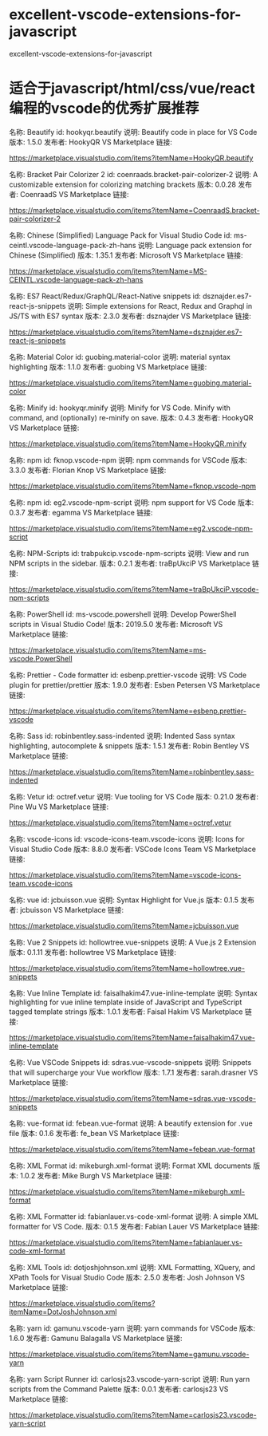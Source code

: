 # excellent-vscode-extensions-for-javascript
excellent-vscode-extensions-for-javascript

# 适合于javascript/html/css/vue/react编程的vscode的优秀扩展推荐

名称: Beautify
id: hookyqr.beautify
说明: Beautify code in place for VS Code
版本: 1.5.0
发布者: HookyQR
VS Marketplace 链接: 

https://marketplace.visualstudio.com/items?itemName=HookyQR.beautify


名称: Bracket Pair Colorizer 2
id: coenraads.bracket-pair-colorizer-2
说明: A customizable extension for colorizing matching brackets
版本: 0.0.28
发布者: CoenraadS
VS Marketplace 链接: 

https://marketplace.visualstudio.com/items?itemName=CoenraadS.bracket-pair-colorizer-2



名称: Chinese (Simplified) Language Pack for Visual Studio Code
id: ms-ceintl.vscode-language-pack-zh-hans
说明: Language pack extension for Chinese (Simplified)
版本: 1.35.1
发布者: Microsoft
VS Marketplace 链接: 

https://marketplace.visualstudio.com/items?itemName=MS-CEINTL.vscode-language-pack-zh-hans


名称: ES7 React/Redux/GraphQL/React-Native snippets
id: dsznajder.es7-react-js-snippets
说明: Simple extensions for React, Redux and Graphql in JS/TS with ES7 syntax
版本: 2.3.0
发布者: dsznajder
VS Marketplace 链接: 

https://marketplace.visualstudio.com/items?itemName=dsznajder.es7-react-js-snippets


名称: Material Color
id: guobing.material-color
说明: material syntax highlighting
版本: 1.1.0
发布者: guobing
VS Marketplace 链接: 

https://marketplace.visualstudio.com/items?itemName=guobing.material-color



名称: Minify
id: hookyqr.minify
说明: Minify for VS Code.
Minify with command, and (optionally) re-minify on save.
版本: 0.4.3
发布者: HookyQR
VS Marketplace 链接: 

https://marketplace.visualstudio.com/items?itemName=HookyQR.minify

名称: npm
id: fknop.vscode-npm
说明: npm commands for VSCode
版本: 3.3.0
发布者: Florian Knop
VS Marketplace 链接:

 https://marketplace.visualstudio.com/items?itemName=fknop.vscode-npm



名称: npm
id: eg2.vscode-npm-script
说明: npm support for VS Code
版本: 0.3.7
发布者: egamma
VS Marketplace 链接: 

https://marketplace.visualstudio.com/items?itemName=eg2.vscode-npm-script

名称: NPM-Scripts
id: trabpukcip.vscode-npm-scripts
说明: View and run NPM scripts in the sidebar.
版本: 0.2.1
发布者: traBpUkciP
VS Marketplace 链接: 

https://marketplace.visualstudio.com/items?itemName=traBpUkciP.vscode-npm-scripts





名称: PowerShell
id: ms-vscode.powershell
说明: Develop PowerShell scripts in Visual Studio Code!
版本: 2019.5.0
发布者: Microsoft
VS Marketplace 链接:

 https://marketplace.visualstudio.com/items?itemName=ms-vscode.PowerShell


名称: Prettier - Code formatter
id: esbenp.prettier-vscode
说明: VS Code plugin for prettier/prettier
版本: 1.9.0
发布者: Esben Petersen
VS Marketplace 链接: 

https://marketplace.visualstudio.com/items?itemName=esbenp.prettier-vscode



名称: Sass
id: robinbentley.sass-indented
说明: Indented Sass syntax highlighting, autocomplete & snippets
版本: 1.5.1
发布者: Robin Bentley
VS Marketplace 链接: 

https://marketplace.visualstudio.com/items?itemName=robinbentley.sass-indented

名称: Vetur
id: octref.vetur
说明: Vue tooling for VS Code
版本: 0.21.0
发布者: Pine Wu
VS Marketplace 链接: 

https://marketplace.visualstudio.com/items?itemName=octref.vetur


名称: vscode-icons
id: vscode-icons-team.vscode-icons
说明: Icons for Visual Studio Code
版本: 8.8.0
发布者: VSCode Icons Team
VS Marketplace 链接: 

https://marketplace.visualstudio.com/items?itemName=vscode-icons-team.vscode-icons



名称: vue
id: jcbuisson.vue
说明: Syntax Highlight for Vue.js
版本: 0.1.5
发布者: jcbuisson
VS Marketplace 链接:

 https://marketplace.visualstudio.com/items?itemName=jcbuisson.vue

名称: Vue 2 Snippets
id: hollowtree.vue-snippets
说明: A Vue.js 2 Extension
版本: 0.1.11
发布者: hollowtree
VS Marketplace 链接:

 https://marketplace.visualstudio.com/items?itemName=hollowtree.vue-snippets

名称: Vue Inline Template
id: faisalhakim47.vue-inline-template
说明: Syntax highlighting for vue inline template inside of JavaScript and TypeScript tagged template strings
版本: 1.0.1
发布者: Faisal Hakim
VS Marketplace 链接: 

https://marketplace.visualstudio.com/items?itemName=faisalhakim47.vue-inline-template

名称: Vue VSCode Snippets
id: sdras.vue-vscode-snippets
说明: Snippets that will supercharge your Vue workflow
版本: 1.7.1
发布者: sarah.drasner
VS Marketplace 链接: 

https://marketplace.visualstudio.com/items?itemName=sdras.vue-vscode-snippets

名称: vue-format
id: febean.vue-format
说明: A beautify extension for .vue file
版本: 0.1.6
发布者: fe_bean
VS Marketplace 链接: 

https://marketplace.visualstudio.com/items?itemName=febean.vue-format

名称: XML Format
id: mikeburgh.xml-format
说明: Format XML documents
版本: 1.0.2
发布者: Mike Burgh
VS Marketplace 链接:

 https://marketplace.visualstudio.com/items?itemName=mikeburgh.xml-format

名称: XML Formatter
id: fabianlauer.vs-code-xml-format
说明: A simple XML formatter for VS Code.
版本: 0.1.5
发布者: Fabian Lauer
VS Marketplace 链接: 


https://marketplace.visualstudio.com/items?itemName=fabianlauer.vs-code-xml-format


名称: XML Tools
id: dotjoshjohnson.xml
说明: XML Formatting, XQuery, and XPath Tools for Visual Studio Code
版本: 2.5.0
发布者: Josh Johnson
VS Marketplace 链接:


 https://marketplace.visualstudio.com/items?itemName=DotJoshJohnson.xml

名称: yarn
id: gamunu.vscode-yarn
说明: yarn commands for VSCode
版本: 1.6.0
发布者: Gamunu Balagalla
VS Marketplace 链接:

 https://marketplace.visualstudio.com/items?itemName=gamunu.vscode-yarn

名称: yarn Script Runner
id: carlosjs23.vscode-yarn-script
说明: Run yarn scripts from the Command Palette
版本: 0.0.1
发布者: carlosjs23
VS Marketplace 链接: 

https://marketplace.visualstudio.com/items?itemName=carlosjs23.vscode-yarn-script
